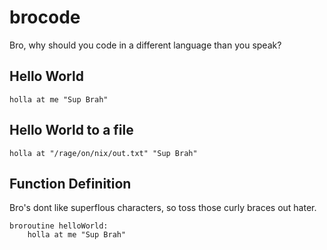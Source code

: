 brocode
=======

Bro, why should you code in a different language than you speak? 

Hello World
-----------

    holla at me "Sup Brah"

Hello World to a file
---------------------

    holla at "/rage/on/nix/out.txt" "Sup Brah"

Function Definition
-------------------

Bro's dont like superflous characters, so toss those curly braces out hater.

    broroutine helloWorld:
        holla at me "Sup Brah"

